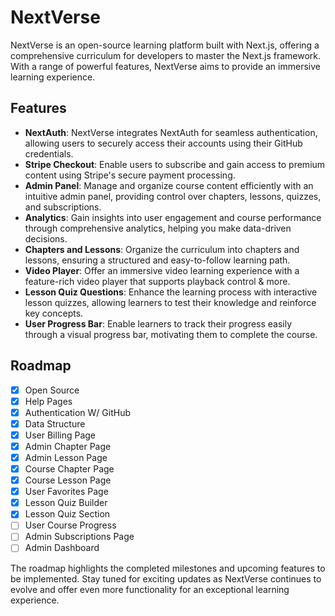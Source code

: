 # NextVerse

NextVerse is an open-source learning platform built with Next.js, offering a comprehensive curriculum for developers to master the Next.js framework. With a range of powerful features, NextVerse aims to provide an immersive learning experience.

## Features
- **NextAuth**: NextVerse integrates NextAuth for seamless authentication, allowing users to securely access their accounts using their GitHub credentials.
- **Stripe Checkout**: Enable users to subscribe and gain access to premium content using Stripe's secure payment processing.
- **Admin Panel**: Manage and organize course content efficiently with an intuitive admin panel, providing control over chapters, lessons, quizzes, and subscriptions.
- **Analytics**: Gain insights into user engagement and course performance through comprehensive analytics, helping you make data-driven decisions.
- **Chapters and Lessons**: Organize the curriculum into chapters and lessons, ensuring a structured and easy-to-follow learning path.
- **Video Player**: Offer an immersive video learning experience with a feature-rich video player that supports playback control & more.
- **Lesson Quiz Questions**: Enhance the learning process with interactive lesson quizzes, allowing learners to test their knowledge and reinforce key concepts.
- **User Progress Bar**: Enable learners to track their progress easily through a visual progress bar, motivating them to complete the course.

## Roadmap
- [x] Open Source
- [x] Help Pages
- [x] Authentication W/ GitHub
- [x] Data Structure
- [x] User Billing Page
- [x] Admin Chapter Page
- [x] Admin Lesson Page
- [x] Course Chapter Page
- [x] Course Lesson Page
- [x] User Favorites Page
- [x] Lesson Quiz Builder
- [x] Lesson Quiz Section
- [ ] User Course Progress 
- [ ] Admin Subscriptions Page
- [ ] Admin Dashboard

The roadmap highlights the completed milestones and upcoming features to be implemented. Stay tuned for exciting updates as NextVerse continues to evolve and offer even more functionality for an exceptional learning experience.
